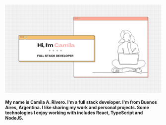 <img src="https://raw.githubusercontent.com/CamilaAgustinaRivero/CamilaAgustinaRivero/main/Banner.png">
<h4>
  My name is Camila A. Rivero. I'm a full stack developer. I'm from Buenos Aires, Argentina. I like sharing my work and personal projects. Some technologies I enjoy working with includes React, TypeScript and NodeJS.
</h4>
